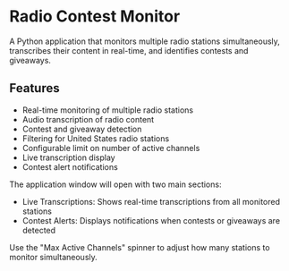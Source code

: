 # Radio Contest Monitor

A Python application that monitors multiple radio stations simultaneously, transcribes their content in real-time, and identifies contests and giveaways.

## Features

- Real-time monitoring of multiple radio stations
- Audio transcription of radio content
- Contest and giveaway detection
- Filtering for United States radio stations
- Configurable limit on number of active channels
- Live transcription display
- Contest alert notifications


The application window will open with two main sections:
- Live Transcriptions: Shows real-time transcriptions from all monitored stations
- Contest Alerts: Displays notifications when contests or giveaways are detected

Use the "Max Active Channels" spinner to adjust how many stations to monitor simultaneously.
